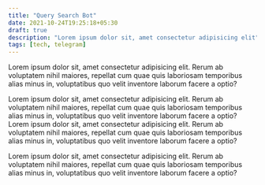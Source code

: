 ```yaml
---
title: "Query Search Bot"
date: 2021-10-24T19:25:18+05:30
draft: true
description: "Lorem ipsum dolor sit, amet consectetur adipisicing elit"
tags: [tech, telegram]
---
```


Lorem ipsum dolor sit, amet consectetur adipisicing elit. Rerum ab voluptatem nihil maiores, repellat cum quae quis laboriosam temporibus alias minus in, voluptatibus quo velit inventore laborum facere a optio?

Lorem ipsum dolor sit, amet consectetur adipisicing elit. Rerum ab voluptatem nihil maiores, repellat cum quae quis laboriosam temporibus alias minus in, voluptatibus quo velit inventore laborum facere a optio?
Lorem ipsum dolor sit, amet consectetur adipisicing elit. Rerum ab voluptatem nihil maiores, repellat cum quae quis laboriosam temporibus alias minus in, voluptatibus quo velit inventore laborum facere a optio?

Lorem ipsum dolor sit, amet consectetur adipisicing elit. Rerum ab voluptatem nihil maiores, repellat cum quae quis laboriosam temporibus alias minus in, voluptatibus quo velit inventore laborum facere a optio?
